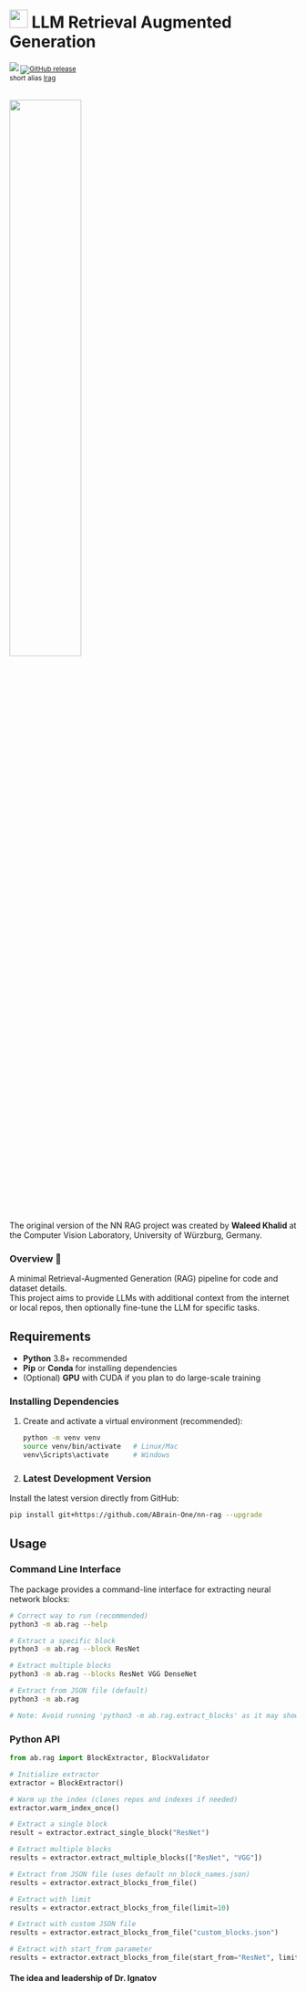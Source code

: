 # <img src='https://abrain.one/img/lemur-nn-icon-64x64.png' width='32px'/> LLM Retrieval Augmented Generation
<sub><a href='https://pypi.python.org/pypi/nn-rag'><img src='https://img.shields.io/pypi/v/nn-rag.svg'/></a> <a href="https://pepy.tech/project/nn-rag"><img alt="GitHub release" src="https://static.pepy.tech/badge/nn-rag"></a><br/>
short alias  <a href='https://pypi.python.org/pypi/lrag'>lrag</a></sub><br/><br/>

<img src='https://abrain.one/img/nnrag-logo.png' width='50%'/>

The original version of the NN RAG project was created by <strong>Waleed Khalid</strong> at the Computer Vision Laboratory, University of Würzburg, Germany.

<h3>Overview 📖</h3>

A minimal Retrieval-Augmented Generation (RAG) pipeline for code and dataset details.  
This project aims to provide LLMs with additional context from the internet or local repos, 
then optionally fine-tune the LLM for specific tasks.

## Requirements

- **Python** 3.8+ recommended  
- **Pip** or **Conda** for installing dependencies  
- (Optional) **GPU** with CUDA if you plan to do large-scale training

### Installing Dependencies

1. Create and activate a virtual environment (recommended):
   ```bash
   python -m venv venv
   source venv/bin/activate   # Linux/Mac
   venv\Scripts\activate      # Windows

2. ### Latest Development Version

Install the latest version directly from GitHub:

```bash
pip install git+https://github.com/ABrain-One/nn-rag --upgrade
```

## Usage

### Command Line Interface

The package provides a command-line interface for extracting neural network blocks:

```bash
# Correct way to run (recommended)
python3 -m ab.rag --help

# Extract a specific block
python3 -m ab.rag --block ResNet

# Extract multiple blocks
python3 -m ab.rag --blocks ResNet VGG DenseNet

# Extract from JSON file (default)
python3 -m ab.rag

# Note: Avoid running 'python3 -m ab.rag.extract_blocks' as it may show warnings
```

### Python API

```python
from ab.rag import BlockExtractor, BlockValidator

# Initialize extractor
extractor = BlockExtractor()

# Warm up the index (clones repos and indexes if needed)
extractor.warm_index_once()

# Extract a single block
result = extractor.extract_single_block("ResNet")

# Extract multiple blocks
results = extractor.extract_multiple_blocks(["ResNet", "VGG"])

# Extract from JSON file (uses default nn_block_names.json)
results = extractor.extract_blocks_from_file()

# Extract with limit
results = extractor.extract_blocks_from_file(limit=10)

# Extract with custom JSON file
results = extractor.extract_blocks_from_file("custom_blocks.json")

# Extract with start_from parameter
results = extractor.extract_blocks_from_file(start_from="ResNet", limit=5)
```

#### The idea and leadership of Dr. Ignatov
